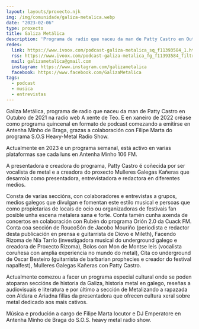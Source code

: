 ```yaml
---
layout: layouts/proxecto.njk
img: /img/comunidade/galiza-metalica.webp
date: "2023-02-06"
type: proxecto
title: Galiza Metálica
description: 'Programa de radio que naceu da man de Patty Castro en Outubro de 2021 na radio web A xente de Teo.'
redes:
  link: https://www.ivoox.com/podcast-galiza-metalica_sq_f11393584_1.html
  rss: https://www.ivoox.com/podcast-galiza-metalica_fg_f11393584_filtro_1.xml
  mail: galizametalica@gmail.com
  instagram: https://www.instagram.com/galizametalica
  facebook: https://www.facebook.com/GalizaMetalica
tags:
  - podcast
  - musica
  - entrevistas
---
```

Galiza Metálica, programa de radio que naceu da man de Patty Castro en Outubro de 2021 na radio web A xente de Teo.
E en xaneiro de 2022 créase como programa quincenal en formato de podcast comezando a emitirse en Antenha Minho de Braga, grazas a colaboración con Filipe Marta do programa S.O.S Heavy-Metal Radio Show.

Actualmente en 2023 é un programa semanal, está activo en varias plataformas sae cada luns en Antenha Minho 106 FM.

A presentadora e creadora do programa, Patty Castro é coñecida por ser vocalista de metal e a creadora do proxecto Mulleres Galegas Kañeras que desarroia como presentadora, entrevistadora e redactora en diferentes medios.

Consta de varias seccións, con colaboradores e entrevistas a grupos, medios galegos que divulgan e fomentan este estilo musical e persoas que como propietarias de locais de ocio ou organizadoras de festivais fan posible unha escena metalera sana e forte. Conta tamén cunha axenda de concertos en colaboración con Rubén do programa Orión 2.0 da Cuack FM. Conta coa sección de RoucoSón de Jacobo Mouriño (periodista e redactor desta publicación en prensa e guitarrista de Diovo e Mileth), Facendo Rizoma de Nía Tarrío (investigadora musical do underground galego e creadora de Proxecto Rizoma), Bolos con Mon de Montse leis (vocalista coruñesa con amplia experiencia no mundo do metal), Cita co underground de Oscar Besteiro (guitarrista de barbarian prophecies e creador do festival napalfest), Mulleres Galegas Kañeras con Patty Castro.

Actualmente comezou a facer un programa especial cultural onde se poden atoparan seccións de historia da Galiza, historia metal en galego, reseñas a audiovisuais e literatura e por último a sección de Metalizando a rapazada con Aldara e Ariadna fillas da presentadora que ofrecen cultura xeral sobre metal dedicado aos mais cativos.

Música e produción a cargo de Filipe Marta locutor e DJ Emperatore en Antenha Minho de Braga do S.O.S. heavy metal radio show.
